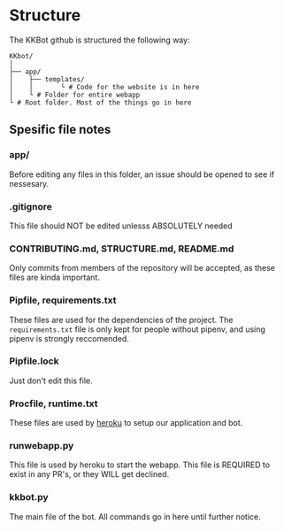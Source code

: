 # Structure

The KKBot github is structured the following way:

```ascii
KKbot/
│
├── app/
│    ├── templates/
│    │       └ # Code for the website is in here
│    └ # Folder for entire webapp
└ # Root folder. Most of the things go in here
```

## Spesific file notes

### app/

Before editing any files in this folder, an issue should be opened to see if nessesary.

### .gitignore

This file should NOT be edited unlesss ABSOLUTELY needed

### CONTRIBUTING.md, STRUCTURE.md, README.md

Only commits from members of the repository will be accepted, as these files are kinda important.

### Pipfile, requirements.txt

These files are used for the dependencies of the project. The `requirements.txt` file is only kept for people without pipenv, and using pipenv is strongly reccomended.

### Pipfile.lock

Just don't edit this file.

### Procfile, runtime.txt

These files are used by [heroku](https://heroku.com) to setup our application and bot.

### runwebapp.py

This file is used by heroku to start the webapp. This file is REQUIRED to exist in any PR's, or they WILL get declined.

### kkbot.py

The main file of the bot. All commands go in here until further notice.
